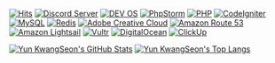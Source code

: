 <!--
### Hi there 👋
**yks118/yks118** is a ✨ _special_ ✨ repository because its `README.md` (this file) appears on your GitHub profile.

Here are some ideas to get you started:

- 🔭 I’m currently working on ...
- 🌱 I’m currently learning ...
- 👯 I’m looking to collaborate on ...
- 🤔 I’m looking for help with ...
- 💬 Ask me about ...
- 📫 How to reach me: ...
- 😄 Pronouns: ...
- ⚡ Fun fact: ...
-->

[![Hits](https://hits.seeyoufarm.com/api/count/incr/badge.svg?url=https%3A%2F%2Fgithub.com%2Fyks118%2Fhit-counter&edge_flat=true)](https://hits.seeyoufarm.com)
[![Discord Server](https://img.shields.io/badge/Talk-Discord%20Server-%235865f2?style=flat-square)](https://discord.gg/dZFASsU)
[![DEV OS](https://img.shields.io/badge/Development%20OS-macOS-%23000000?style=flat-square)](https://www.apple.com)
[![PhpStorm](https://img.shields.io/badge/JetBrains-PhpStorm-%23000000?style=flat-square)](https://www.jetbrains.com/phpstorm)
[![PHP](https://img.shields.io/badge/Programming%20Language-PHP-%23777bb4?style=flat-square)](https://www.php.net)
[![CodeIgniter](https://img.shields.io/badge/Framework-CodeIgniter-%23ef4223?style=flat-square)](https://codeigniter.com)
[![MySQL](https://img.shields.io/badge/RDBMS-MySQL-%234479a1?style=flat-square)](https://www.mysql.com)
[![Redis](https://img.shields.io/badge/Cache-Redis-%23dc382d?style=flat-square)](https://redis.io)
[![Adobe Creative Cloud](https://img.shields.io/badge/Adobe-Creative%20Cloud-%23da1f26?style=flat-square)](https://www.adobe.com/creativecloud.html)
[![Amazon Route 53](https://img.shields.io/badge/DNS-Amazon%20Route%2053-%23232f3e?style=flat-square)](https://aws.amazon.com/route53)
[![Amazon Lightsail](https://img.shields.io/badge/VPS-Amazon%20Lightsail-%23232f3e?style=flat-square)](https://aws.amazon.com/lightsail)
[![Vultr](https://img.shields.io/badge/VPS-Vultr-%23007bfc?style=flat-square)](https://www.vultr.com)
[![DigitalOcean](https://img.shields.io/badge/VPS-DigitalOcean-%230080ff?style=flat-square)](https://www.digitalocean.com)
[![ClickUp](https://img.shields.io/badge/Task-ClickUp-%237b68ee?style=flat-square)](https://clickup.com)

[![Yun KwangSeon's GitHub Stats](https://github-readme-stats.vercel.app/api?username=yks118&show_icons=true&count_private=true&theme=dark&hide_border=true&bg_color=ffffff00)](https://github.com/anuraghazra/github-readme-stats)
[![Yun KwangSeon's Top Langs](https://github-readme-stats.vercel.app/api/top-langs?username=yks118&layout=compact&langs_count=8&theme=dark&hide_border=true&bg_color=ffffff00)](https://github.com/anuraghazra/github-readme-stats)

<!--
[![Yun KwangSeon's Extra Pins](https://github-readme-stats.vercel.app/api/pin?username=yks118&repo=CoolSMS-API-PHP&theme=dark)](https://github.com/anuraghazra/github-readme-stats)
-->
